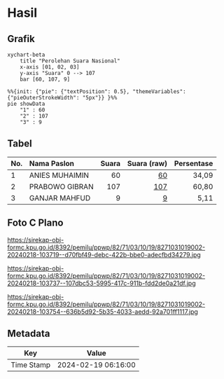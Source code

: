 # Hasil

## Grafik

```mermaid
xychart-beta
    title "Perolehan Suara Nasional"
    x-axis [01, 02, 03]
    y-axis "Suara" 0 --> 107
    bar [60, 107, 9]
```

```mermaid
%%{init: {"pie": {"textPosition": 0.5}, "themeVariables": {"pieOuterStrokeWidth": "5px"}} }%%
pie showData
    "1" : 60
    "2" : 107
    "3" : 9
```

## Tabel

| No. | Nama Paslon    | Suara | Suara (raw) | Persentase |
|:--- |:-------------- | -----:| -----------:| ----------:|
| 1   | ANIES MUHAIMIN | 60    | [60][p-1]   | 34,09      |
| 2   | PRABOWO GIBRAN | 107   | [107][p-2]  | 60,80      |
| 3   | GANJAR MAHFUD  | 9     | [9][p-3]    | 5,11       |


[p-1]: https://github.com/gigit-pemilu/pemilu-2024/blob/main/pilpres/hitung-suara/sub/82-maluku-utara/sub/71-kota-ternate/sub/03-kota-ternate-utara/sub/1019-sangaji-utara/sub/002-tps/sub/paslon-1.txt
[p-2]: https://github.com/gigit-pemilu/pemilu-2024/blob/main/pilpres/hitung-suara/sub/82-maluku-utara/sub/71-kota-ternate/sub/03-kota-ternate-utara/sub/1019-sangaji-utara/sub/002-tps/sub/paslon-2.txt
[p-3]: https://github.com/gigit-pemilu/pemilu-2024/blob/main/pilpres/hitung-suara/sub/82-maluku-utara/sub/71-kota-ternate/sub/03-kota-ternate-utara/sub/1019-sangaji-utara/sub/002-tps/sub/paslon-3.txt

## Foto C Plano

https://sirekap-obj-formc.kpu.go.id/8392/pemilu/ppwp/82/71/03/10/19/8271031019002-20240218-103719--d70fbf49-debc-422b-bbe0-adecfbd34279.jpg

https://sirekap-obj-formc.kpu.go.id/8392/pemilu/ppwp/82/71/03/10/19/8271031019002-20240218-103737--107dbc53-5995-417c-911b-fdd2de0a21df.jpg

https://sirekap-obj-formc.kpu.go.id/8392/pemilu/ppwp/82/71/03/10/19/8271031019002-20240218-103754--636b5d92-5b35-4033-aedd-92a701ff1117.jpg


## Metadata

| Key        | Value               |
| ---------- | ------------------- |
| Time Stamp | 2024-02-19 06:16:00 |




